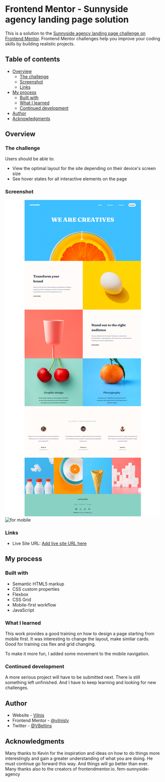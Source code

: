 # Frontend Mentor - Sunnyside agency landing page solution

This is a solution to the [Sunnyside agency landing page challenge on Frontend Mentor](https://www.frontendmentor.io/challenges/sunnyside-agency-landing-page-7yVs3B6ef). Frontend Mentor challenges help you improve your coding skills by building realistic projects.

## Table of contents

- [Overview](#overview)
  - [The challenge](#the-challenge)
  - [Screenshot](#screenshot)
  - [Links](#links)
- [My process](#my-process)
  - [Built with](#built-with)
  - [What I learned](#what-i-learned)
  - [Continued development](#continued-development)
- [Author](#author)
- [Acknowledgments](#acknowledgments)

## Overview

### The challenge

Users should be able to:

- View the optimal layout for the site depending on their device's screen size
- See hover states for all interactive elements on the page

### Screenshot

![for desktops and tabs](<screenshot Frontend Mentor synnyside-agency for desktops.png>)
![for mobile](<screenshot Frontend Mentor synnyside-agency for mobile.png>)

### Links

- Live Site URL: [Add live site URL here](https://vilnislv.github.io/fem-sunnyside-agency/)

## My process

### Built with

- Semantic HTML5 markup
- CSS custom properties
- Flexbox
- CSS Grid
- Mobile-first workflow
- JavaScript

### What I learned

This work provides a good training on how to design a page starting from mobile first. It was  interesting to change the layout, make similar cards. Good for training css flex and grid changing.

To make it more fun, I added some movement to the mobile navigation.

### Continued development

A more serious project will have to be submitted next. There is still something left unfinished. And I have to keep learning and looking for new challenges.

## Author

- Website - [Vilnis](http://www.vilnislv.com)
- Frontend Mentor - [@vilnislv](https://www.frontendmentor.io/profile/vilnislv)
- Twitter - [@VBeltins](https://www.twitter.com/VBeltins)

## Acknowledgments

Many thanks to Kevin for the inspiration and ideas on how to do things more interestingly and gain a greater understanding of what you are doing. He must continue go forward this way. And things will go better than ever.
Many thanks also to the creators of frontendmentor.io.
f e m - s u n n y s i d e - a g e n c y 
 
 
